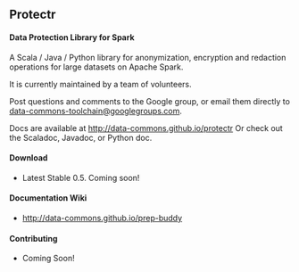 ## Protectr

#### Data Protection Library for Spark

A Scala / Java / Python library for anonymization, encryption and redaction operations for large datasets on Apache Spark.

It is currently maintained by a team of volunteers.

Post questions and comments to the Google group, or email them directly to data-commons-toolchain@googlegroups.com.

Docs are available at http://data-commons.github.io/protectr
Or check out the Scaladoc, Javadoc, or Python doc.


#### Download

- Latest Stable 0.5. Coming soon!

#### Documentation Wiki
- http://data-commons.github.io/prep-buddy

#### Contributing
- Coming Soon!

